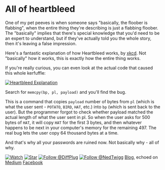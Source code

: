 # All of heartbleed

One of my pet peeves is when someone says "basically, the floober is flabbing", when the entire thing they're describing is just a flabbing floober. The "basically" implies that there's special knowledge that you'd need to be an expert to understand, but if they've actually told you the whole story, then it's leaving a false impression.

Here's a fantastic explanation of how Heartbleed works, by [xkcd](http://xkcd.com/1354/). Not "basically" how it works, this is exactly how the entire thing works.

If you're really curious, you can even look at the actual code that caused this whole kerfuffle:

[![Heartbleed Explanation](http://imgs.xkcd.com/comics/heartbleed_explanation.png)](http://xkcd.com/1354/)

Search for `memcpy(bp, pl, payload)` and you'll find the bug.

This is a command that copies `payload` number of bytes from `pl` (which is what the user sent - `POTATO`, `BIRD`, `HAT`, etc.) into `bp` (which is sent back to the user). But the programmer forgot to check whether payload matched the actual length of what the user sent in pl.  So when the user asks for 500 bytes of `HAT`, it will copy `HAT` for the first 3 bytes, and then whatever happens to be next in your computer's memory for the remaining 497. The real bug lets the user copy 64 thousand bytes at a time.

And that's why all your passwords are ruined now. Not basically why - all of why.

<!---freshmark follow
output = follow;
-->
[![Watch](https://img.shields.io/github/watchers/diffplug/blog.svg?style=social&label=Watch)](https://github.com/diffplug/blog/subscription)
[![Star](https://img.shields.io/github/stars/diffplug/blog.svg?style=social&label=Star)](https://github.com/diffplug/blog/stargazers)
[![Follow @DiffPlug](https://img.shields.io/twitter/follow/DiffPlug.svg?style=social&label=Follow)](https://twitter.com/DiffPlug)
[![Follow @NedTwigg](https://img.shields.io/twitter/follow/NedTwigg.svg?style=social&label=Follow)](https://twitter.com/NedTwigg)
[Blog](http://discuss.diffplug.com/c/blog), echoed on [Medium](https://medium.com/diffplug)
[Facebook](https://www.facebook.com/DiffPlug)

<!---freshmark /follow -->
